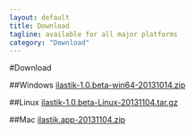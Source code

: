 ```yaml
---
layout: default
title: Download
tagline: available for all major platforms
category: "Download"
---
```

#Download

##Windows
[ilastik-1.0.beta-win64-20131014.zip](http://files.ilastik.org/ilastik-1.0.beta-win64-20131014.zip)
 
##Linux
[ilastik-1.0.beta-Linux-20131104.tar.gz](http://files.ilastik.org/ilastik-1.0.beta-Linux-20131104.tar.gz)

##Mac
[ilastik.app-20131104.zip](http://files.ilastik.org/ilastik.app-20131104.zip)